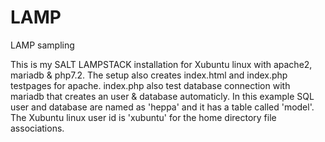 # LAMP
LAMP sampling

This is my SALT LAMPSTACK installation for Xubuntu linux  with apache2, mariadb & php7.2. The setup also creates index.html and index.php testpages for apache. index.php also test database connection with mariadb that creates an user & database automaticly. 
In this example SQL user and database are named as 'heppa' and it has a table called 'model'. The Xubuntu linux user id is 'xubuntu' for the home directory file associations.   
